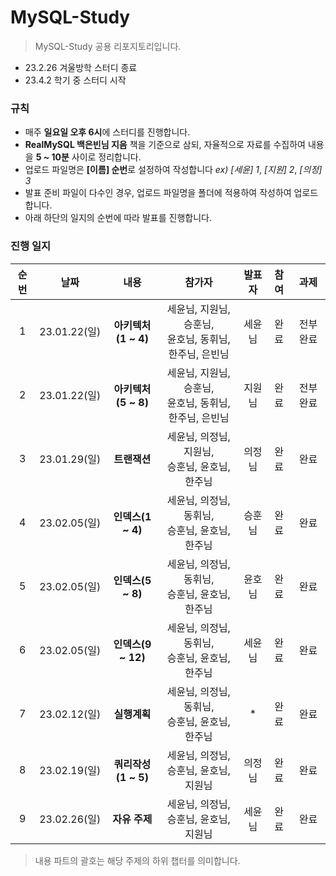 # MySQL-Study
> MySQL-Study 공용 리포지토리입니다.

* 23.2.26 겨울방학 스터디 종료
* 23.4.2 학기 중 스터디 시작

### 규칙 
* 매주 **일요일 오후 6시**에 스터디를 진행합니다.
* **RealMySQL 백은빈님 지음** 책을 기준으로 삼되, 자율적으로 자료를 수집하여 내용을 **5 ~ 10분** 사이로 정리합니다.
* 업로드 파일명은  **[이름] 순번**로 설정하여 작성합니다 *ex) [세윤] 1*, *[지원] 2*, *[의정] 3*
* 발표 준비 파일이 다수인 경우, 업로드 파일명을 폴더에 적용하여 작성하여 업로드 합니다.
* 아래 하단의 일지의 순번에 따라 발표를 진행합니다.



### 진행 일지
|순번|날짜|내용|참가자|발표자|참여|과제|
|:---:|:---:|:---:|:---:|:---:|:---:|:---:|
|1|23.01.22(일)|**아키텍처(1 ~ 4)**|세윤님, 지원님, 승훈님, </br>윤호님, 동휘님, 한주님, 은빈님|세윤님|완료|전부 완료|
|2|23.01.22(일)|**아키텍처(5 ~ 8)**|세윤님, 지원님, 승훈님, </br>윤호님, 동휘님, 한주님, 은빈님|지원님|완료|전부 완료|
|3|23.01.29(일)|**트랜잭션**|세윤님, 의정님, 지원님, </br>승훈님, 윤호님, 한주님|의정님|완료|완료|
|4|23.02.05(일)|**인덱스(1 ~ 4)**|세윤님, 의정님, 동휘님, </br>승훈님, 윤호님, 한주님|승훈님|완료|완료|
|5|23.02.05(일)|**인덱스(5 ~ 8)**|세윤님, 의정님, 동휘님, </br>승훈님, 윤호님, 한주님|윤호님|완료|완료|
|6|23.02.05(일)|**인덱스(9 ~ 12)**|세윤님, 의정님, 동휘님, </br>승훈님, 윤호님, 한주님|세윤님|완료|완료|
|7|23.02.12(일)|**실행계획**|세윤님, 의정님, 동휘님, </br>승훈님, 윤호님, 한주님|*|완료|완료|
|8|23.02.19(일)|**쿼리작성(1 ~ 5)**|세윤님, 의정님, </br>승훈님, 윤호님, 지원님|의정님|완료|완료|
|9|23.02.26(일)|**자유 주제**|세윤님, 의정님, </br>승훈님, 윤호님, 지원님|세윤님|완료|완료|

> 내용 파트의 괄호는 해당 주제의 하위 챕터를 의미합니다. 
